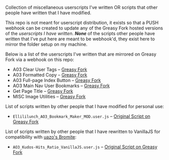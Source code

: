 Collection of miscellaneous userscripts I've written OR scripts that other people have written that I have modified.

This repo is not meant for userscript distribution, it exists so that a PUSH webhook can be created to update any of the Greasy Fork hosted versions of the *userscripts I have written*. ***None*** of the scripts other people have written that I've put here are meant to be webhook'd, they exist here to mirror the folder setup on my machine.

Below is a list of the userscripts I've written that are mirrored on Greasy Fork via a webhook on this repo:
- A03 Clear User Tags – [Greasy Fork](https://greasyfork.org/en/scripts/467410-ao3-clear-user-tags)
- A03 Formatted Copy – [Greasy Fork](https://greasyfork.org/en/scripts/467411-ao3-formatted-copy)
- A03 Full-page lndex Button – [Greasy Fork](https://greasyfork.org/en/scripts/467408-ao3-visible-full-page-index-button)
- AO3 Main Nav User Bookmarks – [Greasy Fork](https://greasyfork.org/en/scripts/467412-ao3-user-bookmarks-button-on-main-navbar)
- Get Page Title – [Greasy Fork](https://greasyfork.org/en/scripts/467406-get-page-title)
- MISC lmage Utilities – [Greasy Fork](https://greasyfork.org/en/scripts/467413-misc-image-utilities)

List of scripts written by other people that I have modified for personal use:
- `Ellililunch_AO3_Bookmark_Maker_MOD.user.js` – [Original Script on Greasy Fork](https://greasyfork.org/scripts/458631)

List of scripts written by other people that I have rewritten to VanillaJS for compatibility with [uazo's Bromite](https://github.com/uazo/bromite-buildtools):
- `AO3_Kudos-Hits_Ratio_VanillaJS.user.js` – [Original Script on Greasy Fork](https://greasyfork.org/scripts/3144)
